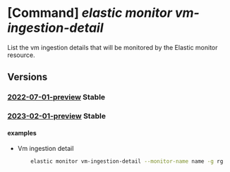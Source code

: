 # [Command] _elastic monitor vm-ingestion-detail_

List the vm ingestion details that will be monitored by the Elastic                                monitor resource.

## Versions

### [2022-07-01-preview](/Resources/mgmt-plane/L3N1YnNjcmlwdGlvbnMve30vcmVzb3VyY2Vncm91cHMve30vcHJvdmlkZXJzL21pY3Jvc29mdC5lbGFzdGljL21vbml0b3JzL3t9L3ZtaW5nZXN0aW9uZGV0YWlscw==/2022-07-01-preview.xml) **Stable**

<!-- mgmt-plane /subscriptions/{}/resourcegroups/{}/providers/microsoft.elastic/monitors/{}/vmingestiondetails 2022-07-01-preview -->

### [2023-02-01-preview](/Resources/mgmt-plane/L3N1YnNjcmlwdGlvbnMve30vcmVzb3VyY2Vncm91cHMve30vcHJvdmlkZXJzL21pY3Jvc29mdC5lbGFzdGljL21vbml0b3JzL3t9L3ZtaW5nZXN0aW9uZGV0YWlscw==/2023-02-01-preview.xml) **Stable**

<!-- mgmt-plane /subscriptions/{}/resourcegroups/{}/providers/microsoft.elastic/monitors/{}/vmingestiondetails 2023-02-01-preview -->

#### examples

- Vm ingestion detail
    ```bash
        elastic monitor vm-ingestion-detail --monitor-name name -g rg
    ```
